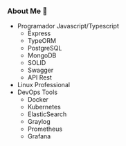 ### About Me 👋
- Programador Javascript/Typescript
  - Express
  - TypeORM
  - PostgreSQL
  - MongoDB
  - SOLID
  - Swagger
  - API Rest 
- Linux Professional
- DevOps Tools
  - Docker
  - Kubernetes
  - ElasticSearch
  - Graylog
  - Prometheus
  - Grafana
